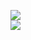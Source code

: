 [![](https://img.shields.io/badge/Made%20With-Github%20Spray-lightgrey.svg?style=for-the-badge&logo=github)](https://github.com/Annihil/github-spray#2914)  
[![](https://i.imgur.com/2DrTn0Z.gif)](https://github.com/Annihil/github-spray)